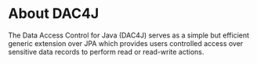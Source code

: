 # About DAC4J
The Data Access Control for Java (DAC4J) serves as a simple but efficient generic extension over JPA which provides users controlled access over sensitive data records to perform read or read-write actions.
